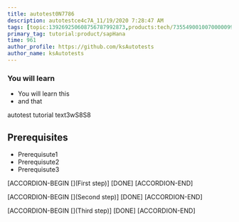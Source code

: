 ```yaml
---
title: autotest0N7786
description: autotestce4c7A_11/19/2020 7:28:47 AM
tags: [topic:139269250608756787992873,products:tech/73554900100700000996,tutorial:experience/advanced]
primary_tag: tutorial:product/sapHana
time: 961
author_profile: https://github.com/ksAutotests
author_name: ksAutotests
---
```

### You will learn
- You will learn this
- and that

autotest tutorial text3wS8S8

## Prerequisites
- Prerequisute1
- Prerequisute2
- Prerequisute3

[ACCORDION-BEGIN [](First step)]
[DONE]
[ACCORDION-END]

[ACCORDION-BEGIN [](Second step)]
[DONE]
[ACCORDION-END]

[ACCORDION-BEGIN [](Third step)]
[DONE]
[ACCORDION-END]

